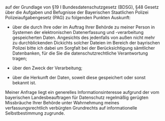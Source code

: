 auf der Grundlage von §19 I Bundesdatenschutzgesetz (BDSG),
§48 Gesetz über die Aufgaben und Befugnisse der Bayerischen Staatlichen Polizei
Polizeiaufgabengesetz (PAG) zu folgenden Punkten Auskunft:

+ über die durch Ihre oder im Auftrag Ihrer Behörde zu meiner Person in Systemen
  der elektronischen Datenerfassung und -verarbeitung gespeicherten Daten. Angesichts
  des jedenfalls von außen nicht mehr zu durchblickenden Dickichts solcher Dateien
  im Bereich der bayrischen Polizei bitte ich dabei um Sorgfalt bei der Berücksichtigung
  sämtlicher Datenbanken, für die Sie die datenschutzrechtliche Verantwortung tragen;

+ über den Zweck der Verarbeitung;

+ über die Herkunft der Daten, soweit diese gespeichert oder sonst bekannt ist.

Meiner Anfrage liegt ein generelles Informationsinteresse aufgrund der vom
bayerischen Landesbeauftragen für Datenschutz regelmäßig gerügten Missbräuche
Ihrer Behörde unter Wahrnehmung meines verfassungsrechtlich verbürgten
Grundrechts auf informationelle Selbstbestimmung zugrunde.

